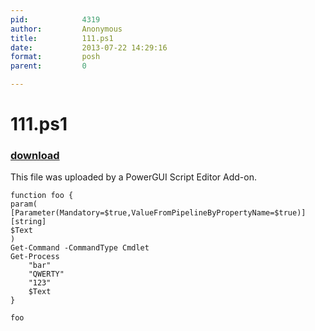```yaml
---
pid:            4319
author:         Anonymous
title:          111.ps1
date:           2013-07-22 14:29:16
format:         posh
parent:         0

---
```


# 111.ps1

### [download](Scripts\4319.ps1)

This file was uploaded by a PowerGUI Script Editor Add-on.

```posh
function foo {
param(
[Parameter(Mandatory=$true,ValueFromPipelineByPropertyName=$true)]
[string]
$Text
)
Get-Command -CommandType Cmdlet
Get-Process
	"bar"
	"QWERTY"
	"123"
	$Text
}

foo
```
